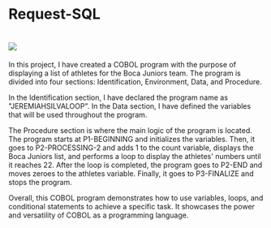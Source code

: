 # Request-SQL
# <a href="" target="_blank"><img src="https://img.shields.io/badge/COBOL-55769A.svg?style=for-the-badge&logo=COBOL&logoColor=white" target="_blank"></a>

In this project, I have created a COBOL program with the purpose of displaying a list of athletes for the Boca Juniors team. The program is divided into four sections: Identification, Environment, Data, and Procedure.

In the Identification section, I have declared the program name as "JEREMIAHSILVALOOP". In the Data section, I have defined the variables that will be used throughout the program.

The Procedure section is where the main logic of the program is located. The program starts at P1-BEGINNING and initializes the variables. Then, it goes to P2-PROCESSING-2 and adds 1 to the count variable, displays the Boca Juniors list, and performs a loop to display the athletes' numbers until it reaches 22. After the loop is completed, the program goes to P2-END and moves zeroes to the athletes variable. Finally, it goes to P3-FINALIZE and stops the program.

Overall, this COBOL program demonstrates how to use variables, loops, and conditional statements to achieve a specific task. It showcases the power and versatility of COBOL as a programming language.
